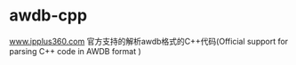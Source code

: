 # awdb-cpp
www.ipplus360.com 官方支持的解析awdb格式的C++代码(Official support for parsing C++ code in AWDB format ) 
